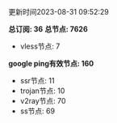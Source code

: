 更新时间2023-08-31 09:52:29

**总订阅: 36**
**总节点: 7626**
- vless节点: 7

**google ping有效节点: 160**
- ssr节点: 11
- trojan节点: 10
- v2ray节点: 70
- ss节点: 69
